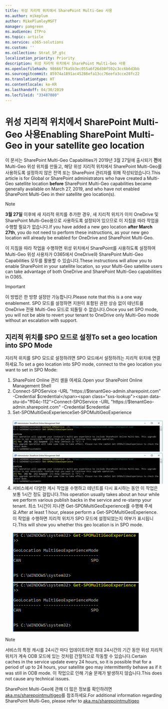 ```yaml
---
title: 위성 지리적 위치에서 SharePoint Multi-Geo 사용
ms.author: mikeplum
author: MikePlumleyMSFT
manager: pamgreen
ms.audience: ITPro
ms.topic: article
ms.service: o365-solutions
ms.custom: ''
ms.collection: Strat_SP_gtc
localization_priority: Priority
description: 위성 지리적 위치에서 SharePoint Multi-Geo 사용
ms.openlocfilehash: 98666f76a5b3ec055a6f26d30f502c3cc6b6d3bb
ms.sourcegitcommit: 85974a1891ac45286efa13cc76eefa3cce28fc22
ms.translationtype: HT
ms.contentlocale: ko-KR
ms.lasthandoff: 04/30/2019
ms.locfileid: "33487880"
---
```

# <a name="enabling-sharepoint-multi-geo-in-your-satellite-geo-location"></a><span data-ttu-id="ff04c-103">위성 지리적 위치에서 SharePoint Multi-Geo 사용</span><span class="sxs-lookup"><span data-stu-id="ff04c-103">Enabling SharePoint Multi-Geo in your satellite geo location</span></span>

<span data-ttu-id="ff04c-104">이 문서는 SharePoint Multi-Geo Capabilities가 2019년 3월 27일에 출시되기 **전**에 Multi-Geo 위성 위치를 만들고, 해당 위성 지리적 위치에서 SharePoint Multi-Geo를 사용하도록 설정하지 않은 전역 또는 SharePoint 관리자를 위해 작성되었습니다.</span><span class="sxs-lookup"><span data-stu-id="ff04c-104">This article is for Global or SharePoint administrators who have created a Multi-Geo satellite location **before** SharePoint Multi-Geo capabilities became generally available on March 27, 2019, and who have not enabled SharePoint Multi-Geo in their satellite geo location(s).</span></span> 

>[!Note]
><span data-ttu-id="ff04c-105">**3월 27일** 이후에 새 지리적 위치를 추가한 경우, 새 지리적 위치가 이미 OneDrive 및 SharePoint Multi-Geo용으로 사용하도록 설정되어 있으므로 이 지침을 따라 작업을 수행할 필요가 없습니다.</span><span class="sxs-lookup"><span data-stu-id="ff04c-105">If you have added a new geo location **after March 27th**, you do not need to perform these instructions, as your new geo location will already be enabled for OneDrive and SharePoint Multi-Geo.</span></span>

<span data-ttu-id="ff04c-106">이 지침을 따라 작업을 수행하면 위성 위치에서 SharePoint를 사용하도록 설정하여 Multi-Geo 위성 사용자가 O365에서 OneDrive와 SharePoint Multi-Geo Capabilities 모두를 활용할 수 있습니다.</span><span class="sxs-lookup"><span data-stu-id="ff04c-106">These instructions will allow you to enable SharePoint in your satellite location, so your Multi-Geo satellite users can take advantage of both OneDrive and SharePoint Multi-Geo capabilities in O365.</span></span> 

>[!IMPORTANT]
><span data-ttu-id="ff04c-107">이 방법은 한 방향 설정만 가능합니다.</span><span class="sxs-lookup"><span data-stu-id="ff04c-107">Please note that this is a one way enablement.</span></span> <span data-ttu-id="ff04c-108">SPO 모드를 설정하면 지원이 포함된 권한 상승 없이 테넌트를 OneDrive 전용 Multi-Geo 모드로 되돌릴 수 없습니다.</span><span class="sxs-lookup"><span data-stu-id="ff04c-108">Once you set SPO mode, you will not be able to revert your tenant to OneDrive only Multi-Geo mode without an escalation with support.</span></span> 

## <a name="to-set-a-geo-location-into-spo-mode"></a><span data-ttu-id="ff04c-109">지리적 위치를 SPO 모드로 설정</span><span class="sxs-lookup"><span data-stu-id="ff04c-109">To set a geo location into SPO Mode</span></span>

<span data-ttu-id="ff04c-110">지리적 위치를 SPO 모드로 설정하려면 SPO 모드에서 설정하려는 지리적 위치에 연결하세요.</span><span class="sxs-lookup"><span data-stu-id="ff04c-110">To set a geo location into SPO mode, connect to the geo location you want to set in SPO Mode:</span></span>

1.  <span data-ttu-id="ff04c-111">SharePoint Online 관리 셸을 여세요.</span><span class="sxs-lookup"><span data-stu-id="ff04c-111">Open your SharePoint Online Management Shell</span></span> 
2.  <span data-ttu-id="ff04c-112">Connect-SPOService -URL "https://$tenantGeo-admin.sharepoint.com" -Credential $credential</span><span class="sxs-lookup"><span data-stu-id="ff04c-112">Connect-SPOService -URL "https://$tenantGeo-admin.sharepoint.com" -Credential $credential</span></span>
3.  <span data-ttu-id="ff04c-113">Set-SPOMultiGeoExperience</span><span class="sxs-lookup"><span data-stu-id="ff04c-113">Set-SPOMultiGeoExperience</span></span></br></br>
<span data-ttu-id="ff04c-114">![Set-SPOMultiGeoExperience](media/Set-SPO-MultiGeo.jpg)</span><span class="sxs-lookup"><span data-stu-id="ff04c-114">![Set-SPOMultiGeoExperience](media/Set-SPO-MultiGeo.jpg)</span></span>
4.  <span data-ttu-id="ff04c-115">서비스에서 다양한 게시 작업을 수행하고 테넌트를 다시 표시하는 동안 이 작업은 보통 1시간 정도 걸립니다.</span><span class="sxs-lookup"><span data-stu-id="ff04c-115">This operation usually takes about an hour while we perform various publish backs in the service and re-stamp your tenant.</span></span> <span data-ttu-id="ff04c-116">최소 1시간이 지나면 Get-SPOMultiGeoExperience를 수행해 주세요.</span><span class="sxs-lookup"><span data-stu-id="ff04c-116">After at least 1 hour, please perform a Get-SPOMultiGeoExperience.</span></span>  <span data-ttu-id="ff04c-117">이 작업을 수행하면 지리적 위치가 SPO 모드에 설정되었는지 여부가 표시됩니다.</span><span class="sxs-lookup"><span data-stu-id="ff04c-117">This will show you whether this geo location is in SPO mode.</span></span></br></br>
<span data-ttu-id="ff04c-118">![Set-SPOMultiGeoExperience](media/Get-SPO-MultiGeo.jpg)</span><span class="sxs-lookup"><span data-stu-id="ff04c-118">![Set-SPOMultiGeoExperience](media/Get-SPO-MultiGeo.jpg)</span></span>

 
 
 
>[!Note]
><span data-ttu-id="ff04c-119">서비스의 특정 캐시를 24시간 마다 업데이트하면 최대 24시간의 기간 동안 위성 지리적 위치가 계속 ODB 모드에 있는 것처럼 간헐적으로 작동할 수 있습니다.</span><span class="sxs-lookup"><span data-stu-id="ff04c-119">Certain caches in the service update every 24 hours, so it is possible that for a period of up to 24 hours, your satellite geo may intermittently behave as if it was still in ODB mode.</span></span> <span data-ttu-id="ff04c-120">이 작업으로 인해 기술 문제가 발생하지 않습니다.</span><span class="sxs-lookup"><span data-stu-id="ff04c-120">This does not cause any technical issues.</span></span> 
 
<span data-ttu-id="ff04c-121">SharePoint Multi-Geo에 관해 더 많은 정보를 확인하려면 [aka.ms/sharepointmultigeo](https://docs.microsoft.com/ko-KR/office365/enterprise/multi-geo-capabilities-in-onedrive-and-sharepoint-online-in-office-365)를 참조하세요.</span><span class="sxs-lookup"><span data-stu-id="ff04c-121">For additional information regarding SharePoint Multi-Geo, please refer to [aka.ms/sharepointmultigeo](https://docs.microsoft.com/ko-KR/office365/enterprise/multi-geo-capabilities-in-onedrive-and-sharepoint-online-in-office-365)</span></span>


